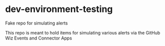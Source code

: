 # dev-environment-testing
Fake repo for simulating alerts

This repo is meant to hold items for simulating various alerts via the GitHub Wiz Events and Connector Apps
